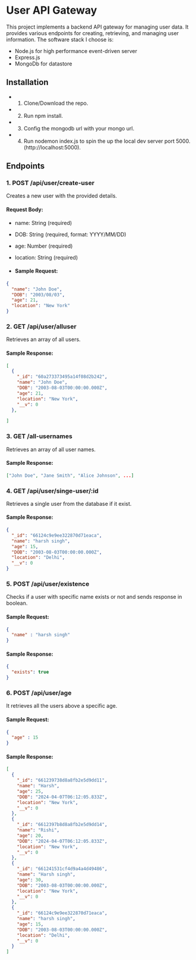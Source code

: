 # User API Gateway

This project implements a backend API gateway for managing user data. It provides various endpoints for creating, retrieving, and managing user information.
The software stack I choose is:

- Node.js for high performance event-driven server
- Express.js
- MongoDb for datastore

## Installation

- 1. Clone/Download the repo.
- 2. Run npm install.
- 3. Config the mongodb url with your mongo url.
- 4. Run nodemon index.js to spin the up the local dev server port 5000.(http://localhost:5000).

## Endpoints

### 1. POST /api/user/create-user
Creates a new user with the provided details.

#### Request Body:
- name: String (required)
- DOB: String (required, format: YYYY/MM/DD)
- age: Number (required)
- location: String (required)

- #### Sample Request:
```json
{
  "name": "John Doe",
  "DOB": "2003/08/03",
  "age": 21,
  "location": "New York"
}
```

### 2.  GET /api/user/alluser

Retrieves an array of all users.

#### Sample Response:
```json
[
  {
    "_id": "60a273373495a14f08d2b242",
    "name": "John Doe",
    "DOB": "2003-08-03T00:00:00.000Z",
    "age": 21,
    "location": "New York",
    "__v": 0
  },
  
]
```
### 3. GET /all-usernames

Retrieves an array of all user names.
#### Sample Response:
```json
["John Doe", "Jane Smith", "Alice Johnson", ...]
```
### 4. GET /api/user/singe-user/:id

Retrieves a single user from the database if it exist.

#### Sample Response:
```json
{
  "_id": "66124c9e9ee322870d71eaca",
  "name": "harsh singh",
  "age": 15,
  "DOB": "2003-08-03T00:00:00.000Z",
  "location": "Delhi",
  "__v": 0
}
```
### 5. POST /api/user/existence

Checks if a user with specific name exists or not and sends response in boolean.

#### Sample Request:
```json
{
  "name" : "harsh singh"
}
```
#### Sample Response:
```json
{
  "exists": true
}
```
### 6. POST /api/user/age

It retrieves all the users above a specific age.

#### Sample Request:
```json
{
  "age" : 15
}
```
#### Sample Response:
```json
[
  {
    "_id": "661239738d8a8fb2e5d9dd11",
    "name": "Harsh",
    "age": 25,
    "DOB": "2024-04-07T06:12:05.833Z",
    "location": "New York",
    "__v": 0
  },
  {
    "_id": "6612397b8d8a8fb2e5d9dd14",
    "name": "Rishi",
    "age": 20,
    "DOB": "2024-04-07T06:12:05.833Z",
    "location": "New York",
    "__v": 0
  },
  {
    "_id": "661241531cf4d9a4a4d49486",
    "name": "Harsh singh",
    "age": 30,
    "DOB": "2003-08-03T00:00:00.000Z",
    "location": "New York",
    "__v": 0
  },
  {
    "_id": "66124c9e9ee322870d71eaca",
    "name": "harsh singh",
    "age": 15,
    "DOB": "2003-08-03T00:00:00.000Z",
    "location": "Delhi",
    "__v": 0
  }
]
```

